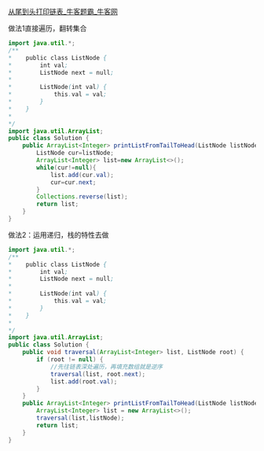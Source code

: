 [从尾到头打印链表_牛客题霸_牛客网](https://www.nowcoder.com/practice/d0267f7f55b3412ba93bd35cfa8e8035?tpId=13&tqId=23278&sourceUrl=%2Fexam%2Foj%2Fta%3Fpage%3D1%26tpId%3D13%26type%3D13)


做法1直接遍历，翻转集合
```java
import java.util.*;
/**
*    public class ListNode {
*        int val;
*        ListNode next = null;
*
*        ListNode(int val) {
*            this.val = val;
*        }
*    }
*
*/
import java.util.ArrayList;
public class Solution {
    public ArrayList<Integer> printListFromTailToHead(ListNode listNode) {
        ListNode cur=listNode;
        ArrayList<Integer> list=new ArrayList<>();
        while(cur!=null){
            list.add(cur.val);
            cur=cur.next;
        }
        Collections.reverse(list);
        return list;
    }
}

```

做法2：运用递归，栈的特性去做
```java
import java.util.*;
/**
*    public class ListNode {
*        int val;
*        ListNode next = null;
*
*        ListNode(int val) {
*            this.val = val;
*        }
*    }
*
*/
import java.util.ArrayList;
public class Solution {
    public void traversal(ArrayList<Integer> list, ListNode root) {
        if (root != null) {
            //先往链表深处遍历，再填充数组就是逆序
            traversal(list, root.next);
            list.add(root.val);
        }
    }
    public ArrayList<Integer> printListFromTailToHead(ListNode listNode) {
        ArrayList<Integer> list = new ArrayList<>();
        traversal(list,listNode);
        return list;
    }
}


```